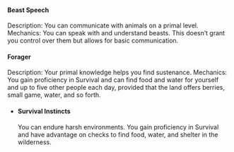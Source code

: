 #### Beast Speech
Description: You can communicate with animals on a primal level.
Mechanics: You can speak with and understand beasts. This doesn’t grant you control over them but allows for basic communication.

#### Forager
   Description: Your primal knowledge helps you find sustenance.
        Mechanics: You gain proficiency in Survival and can find food and water for yourself and up to five other people each day, provided that the land offers berries, small game, water, and so forth.
- #### Survival Instincts
  You can endure harsh environments.
  You gain proficiency in Survival and have advantage on checks to find food, water, and shelter in the wilderness.
